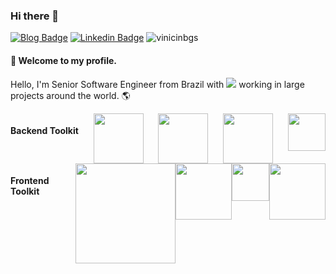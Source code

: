 ### Hi there 👋
[![Blog Badge](https://img.shields.io/badge/blog-vinicinbgs.github.io-black)](https://vinicinbgs.github.io)
[![Linkedin Badge](https://img.shields.io/badge/-LinkedIn-blue?style=flat-square&logo=Linkedin&logoColor=white&link=https://www.linkedin.com/in/vinicius-morais-dutra-5260bb116/)](https://www.linkedin.com/in/vinicius-morais-dutra-5260bb116/)
<img src="https://komarev.com/ghpvc/?username=vinicinbgs" alt="vinicinbgs" />
#### :rocket: Welcome to my profile.

<div style="width: 100%; height: 20vh" style="">
  <p align="left">
    Hello, I'm Senior Software Engineer from Brazil with <img src="https://img.shields.io/badge/6-years%20of%20experience-purple" /> working in large projects around the world. 🌎
  </p>
  <div style="display: flex; justify-content: space-between">
      <h4>Backend Toolkit</h4>
      <img width="80px" src="https://user-images.githubusercontent.com/16025055/139122887-baa9f42d-68da-4e0f-ba95-7b74fcb9fd5a.png" />
      <img width="80px" src="https://user-images.githubusercontent.com/16025055/139123378-2c7474d5-aca1-4e06-b11c-c4bf85e3d72b.png" />
      <img width="80px" src="https://user-images.githubusercontent.com/16025055/139123661-c0761bc3-f517-4555-aa34-80ca99409a4e.png" />
      <img width="60px" src="https://user-images.githubusercontent.com/16025055/139132018-c16f4ca2-d657-4efc-9b9d-8076f18ecd1b.png" />
   </div>
  <div style="display: flex; justify-content: space-between;">
    <h4>Frontend Toolkit</h4>
    <img width="160px" src="https://user-images.githubusercontent.com/16025055/139131813-558065a1-20a7-400d-979e-846e06698dad.png" />
    <img width="90px" src="https://user-images.githubusercontent.com/16025055/139132201-2b5787c7-eaad-464d-88e5-05a940569267.png" />
    <img width="60px" src="https://user-images.githubusercontent.com/16025055/139132339-703370a5-3f4e-4482-8e8f-4e3df4517988.png" />
    <img width="90px" align="top" src="https://user-images.githubusercontent.com/16025055/139132472-48df6f58-e8b5-426a-ad87-b7d78490fe1b.png" />
  </div>
</div>
